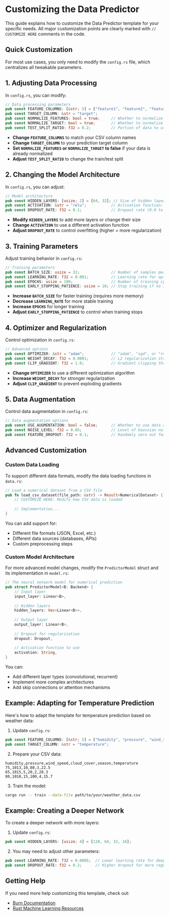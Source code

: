 # Customizing the Data Predictor

This guide explains how to customize the Data Predictor template for your specific needs. All major customization points are clearly marked with `// CUSTOMIZE HERE` comments in the code.

## Quick Customization

For most use cases, you only need to modify the `config.rs` file, which centralizes all tweakable parameters.

## 1. Adjusting Data Processing

In `config.rs`, you can modify:

```rust
// Data processing parameters
pub const FEATURE_COLUMNS: [&str; 5] = ["feature1", "feature2", "feature3", "feature4", "feature5"];
pub const TARGET_COLUMN: &str = "target";
pub const NORMALIZE_FEATURES: bool = true;     // Whether to normalize input features
pub const NORMALIZE_TARGET: bool = true;       // Whether to normalize target values
pub const TEST_SPLIT_RATIO: f32 = 0.2;         // Portion of data to use for testing
```

- **Change `FEATURE_COLUMNS`** to match your CSV column names
- **Change `TARGET_COLUMN`** to your prediction target column
- **Set `NORMALIZE_FEATURES` or `NORMALIZE_TARGET` to false** if your data is already normalized
- **Adjust `TEST_SPLIT_RATIO`** to change the train/test split

## 2. Changing the Model Architecture

In `config.rs`, you can adjust:

```rust
// Model architecture
pub const HIDDEN_LAYERS: [usize; 2] = [64, 32]; // Size of hidden layers
pub const ACTIVATION: &str = "relu";           // Activation function: "relu", "tanh", "sigmoid"
pub const DROPOUT_RATE: f32 = 0.1;             // Dropout rate (0.0 to 1.0)
```

- **Modify `HIDDEN_LAYERS`** to add more layers or change their size
- **Change `ACTIVATION`** to use a different activation function
- **Adjust `DROPOUT_RATE`** to control overfitting (higher = more regularization)

## 3. Training Parameters

Adjust training behavior in `config.rs`:

```rust
// Training parameters
pub const BATCH_SIZE: usize = 32;              // Number of samples per batch
pub const LEARNING_RATE: f32 = 0.001;          // Learning rate for optimizer
pub const EPOCHS: usize = 100;                 // Number of training cycles
pub const EARLY_STOPPING_PATIENCE: usize = 10; // Stop training if no improvement
```

- **Increase `BATCH_SIZE`** for faster training (requires more memory)
- **Decrease `LEARNING_RATE`** for more stable training
- **Increase `EPOCHS`** for longer training
- **Adjust `EARLY_STOPPING_PATIENCE`** to control when training stops

## 4. Optimizer and Regularization

Control optimization in `config.rs`:

```rust
// Advanced options
pub const OPTIMIZER: &str = "adam";            // "adam", "sgd", or "rmsprop"
pub const WEIGHT_DECAY: f32 = 0.0001;          // L2 regularization strength
pub const CLIP_GRADIENT: f32 = 1.0;            // Gradient clipping threshold
```

- **Change `OPTIMIZER`** to use a different optimization algorithm
- **Increase `WEIGHT_DECAY`** for stronger regularization
- **Adjust `CLIP_GRADIENT`** to prevent exploding gradients

## 5. Data Augmentation

Control data augmentation in `config.rs`:

```rust
// Data augmentation options
pub const USE_AUGMENTATION: bool = false;      // Whether to use data augmentation
pub const NOISE_LEVEL: f32 = 0.05;             // Level of Gaussian noise to add
pub const FEATURE_DROPOUT: f32 = 0.1;          // Randomly zero out features
```

## Advanced Customization

### Custom Data Loading

To support different data formats, modify the data loading functions in `data.rs`:

```rust
// Load a numerical dataset from a CSV file
pub fn load_csv_dataset(file_path: &str) -> Result<NumericalDataset> {
    // CUSTOMIZE HERE: Modify how CSV data is loaded
    
    // Implementation...
}
```

You can add support for:
- Different file formats (JSON, Excel, etc.)
- Different data sources (databases, APIs)
- Custom preprocessing steps

### Custom Model Architecture

For more advanced model changes, modify the `PredictorModel` struct and its implementation in `model.rs`:

```rust
// The neural network model for numerical prediction
pub struct PredictorModel<B: Backend> {
    // Input layer
    input_layer: Linear<B>,
    
    // Hidden layers
    hidden_layers: Vec<Linear<B>>,
    
    // Output layer
    output_layer: Linear<B>,
    
    // Dropout for regularization
    dropout: Dropout,
    
    // Activation function to use
    activation: String,
}
```

You can:
- Add different layer types (convolutional, recurrent)
- Implement more complex architectures
- Add skip connections or attention mechanisms

## Example: Adapting for Temperature Prediction

Here's how to adapt the template for temperature prediction based on weather data:

1. Update `config.rs`:
```rust
pub const FEATURE_COLUMNS: [&str; 5] = ["humidity", "pressure", "wind_speed", "cloud_cover", "season"];
pub const TARGET_COLUMN: &str = "temperature";
```

2. Prepare your CSV data:
```csv
humidity,pressure,wind_speed,cloud_cover,season,temperature
75,1013,10,80,3,22.5
65,1015,5,20,2,28.3
80,1010,15,100,4,15.7
```

3. Train the model:
```bash
cargo run -- train --data-file path/to/your/weather_data.csv
```

## Example: Creating a Deeper Network

To create a deeper network with more layers:

1. Update `config.rs`:
```rust
pub const HIDDEN_LAYERS: [usize; 4] = [128, 64, 32, 16];
```

2. You may need to adjust other parameters:
```rust
pub const LEARNING_RATE: f32 = 0.0005;  // Lower learning rate for deeper networks
pub const DROPOUT_RATE: f32 = 0.2;      // Higher dropout for more regularization
```

## Getting Help

If you need more help customizing this template, check out:
- [Burn Documentation](https://github.com/tracel-ai/burn)
- [Rust Machine Learning Resources](https://github.com/rust-ml)
